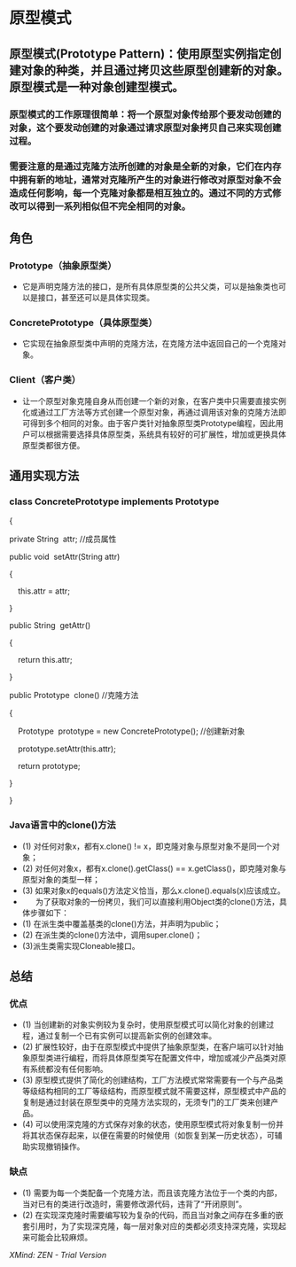 # 原型模式

## 原型模式(Prototype  Pattern)：使用原型实例指定创建对象的种类，并且通过拷贝这些原型创建新的对象。原型模式是一种对象创建型模式。

###    原型模式的工作原理很简单：将一个原型对象传给那个要发动创建的对象，这个要发动创建的对象通过请求原型对象拷贝自己来实现创建过程。

###   需要注意的是通过克隆方法所创建的对象是全新的对象，它们在内存中拥有新的地址，通常对克隆所产生的对象进行修改对原型对象不会造成任何影响，每一个克隆对象都是相互独立的。通过不同的方式修改可以得到一系列相似但不完全相同的对象。

## 角色

### Prototype（抽象原型类）

- 它是声明克隆方法的接口，是所有具体原型类的公共父类，可以是抽象类也可以是接口，甚至还可以是具体实现类。

### ConcretePrototype（具体原型类）

- 它实现在抽象原型类中声明的克隆方法，在克隆方法中返回自己的一个克隆对象。

### Client（客户类）

- 让一个原型对象克隆自身从而创建一个新的对象，在客户类中只需要直接实例化或通过工厂方法等方式创建一个原型对象，再通过调用该对象的克隆方法即可得到多个相同的对象。由于客户类针对抽象原型类Prototype编程，因此用户可以根据需要选择具体原型类，系统具有较好的可扩展性，增加或更换具体原型类都很方便。


## 通用实现方法

### class ConcretePrototype implements Prototype

{

private String  attr; //成员属性

public void  setAttr(String attr)

{

    this.attr = attr;

}

public String  getAttr()

{

    return this.attr;

}

public Prototype  clone() //克隆方法

{

    Prototype  prototype = new ConcretePrototype(); //创建新对象

    prototype.setAttr(this.attr);

    return prototype;

}

}

### Java语言中的clone()方法

- (1) 对任何对象x，都有x.clone() != x，即克隆对象与原型对象不是同一个对象；
- (2) 对任何对象x，都有x.clone().getClass() == x.getClass()，即克隆对象与原型对象的类型一样；
- (3) 如果对象x的equals()方法定义恰当，那么x.clone().equals(x)应该成立。
-       为了获取对象的一份拷贝，我们可以直接利用Object类的clone()方法，具体步骤如下：
- (1) 在派生类中覆盖基类的clone()方法，并声明为public；
- (2) 在派生类的clone()方法中，调用super.clone()；
- (3)派生类需实现Cloneable接口。

## 总结

### 优点

- (1) 当创建新的对象实例较为复杂时，使用原型模式可以简化对象的创建过程，通过复制一个已有实例可以提高新实例的创建效率。
- (2) 扩展性较好，由于在原型模式中提供了抽象原型类，在客户端可以针对抽象原型类进行编程，而将具体原型类写在配置文件中，增加或减少产品类对原有系统都没有任何影响。
- (3) 原型模式提供了简化的创建结构，工厂方法模式常常需要有一个与产品类等级结构相同的工厂等级结构，而原型模式就不需要这样，原型模式中产品的复制是通过封装在原型类中的克隆方法实现的，无须专门的工厂类来创建产品。
- (4) 可以使用深克隆的方式保存对象的状态，使用原型模式将对象复制一份并将其状态保存起来，以便在需要的时候使用（如恢复到某一历史状态），可辅助实现撤销操作。

### 缺点

- (1) 需要为每一个类配备一个克隆方法，而且该克隆方法位于一个类的内部，当对已有的类进行改造时，需要修改源代码，违背了“开闭原则”。
- (2) 在实现深克隆时需要编写较为复杂的代码，而且当对象之间存在多重的嵌套引用时，为了实现深克隆，每一层对象对应的类都必须支持深克隆，实现起来可能会比较麻烦。

*XMind: ZEN - Trial Version*